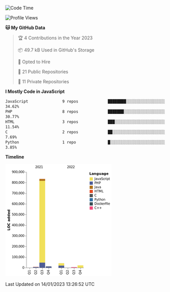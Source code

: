 <!--START_SECTION:waka-->
![Code Time](http://img.shields.io/badge/Code%20Time-1%2C071%20hrs%2013%20mins-blue)

![Profile Views](http://img.shields.io/badge/Profile%20Views-0-blue)

**🐱 My GitHub Data** 

> 🏆 4 Contributions in the Year 2023
 > 
> 📦 49.7 kB Used in GitHub's Storage 
 > 
> 💼 Opted to Hire
 > 
> 📜 21 Public Repositories 
 > 
> 🔑 11 Private Repositories  
 > 
**I Mostly Code in JavaScript** 

```text
JavaScript               9 repos             ████████░░░░░░░░░░░░░░░░░   34.62% 
PHP                      8 repos             ███████░░░░░░░░░░░░░░░░░░   30.77% 
HTML                     3 repos             ███░░░░░░░░░░░░░░░░░░░░░░   11.54% 
C                        2 repos             ██░░░░░░░░░░░░░░░░░░░░░░░   7.69% 
Python                   1 repo              █░░░░░░░░░░░░░░░░░░░░░░░░   3.85%

```


**Timeline**

![Chart not found](https://raw.githubusercontent.com/srbrunoferreira/srbrunoferreira/main/charts/bar_graph.png) 


 Last Updated on 14/01/2023 13:26:52 UTC
<!--END_SECTION:waka-->
